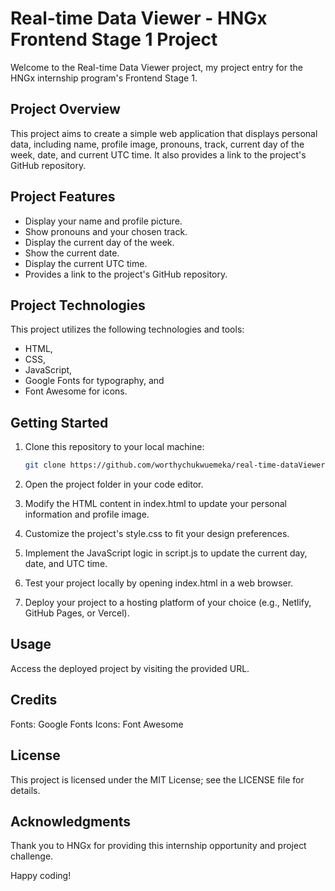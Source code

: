 # Real-time Data Viewer - HNGx Frontend Stage 1 Project

Welcome to the Real-time Data Viewer project, my project entry for the HNGx internship program's Frontend Stage 1.

## Project Overview

This project aims to create a simple web application that displays personal data, including name, profile image, pronouns, track, current day of the week, date, and current UTC time. It also provides a link to the project's GitHub repository.

## Project Features

- Display your name and profile picture.
- Show pronouns and your chosen track.
- Display the current day of the week.
- Show the current date.
- Display the current UTC time.
- Provides a link to the project's GitHub repository.

## Project Technologies

This project utilizes the following technologies and tools:

- HTML,
- CSS,
- JavaScript,
- Google Fonts for typography, and
- Font Awesome for icons.

## Getting Started

1. Clone this repository to your local machine:

   ```bash
   git clone https://github.com/worthychukwuemeka/real-time-dataViewer.git

2. Open the project folder in your code editor.

3. Modify the HTML content in index.html to update your personal information and profile image.

4. Customize the project's style.css to fit your design preferences.

5. Implement the JavaScript logic in script.js to update the current day, date, and UTC time.

6. Test your project locally by opening index.html in a web browser.

7. Deploy your project to a hosting platform of your choice (e.g., Netlify, GitHub Pages, or Vercel).

## Usage
Access the deployed project by visiting the provided URL.

## Credits
Fonts: Google Fonts
Icons: Font Awesome

## License
This project is licensed under the MIT License; see the LICENSE file for details.

## Acknowledgments
Thank you to HNGx for providing this internship opportunity and project challenge.

Happy coding!
